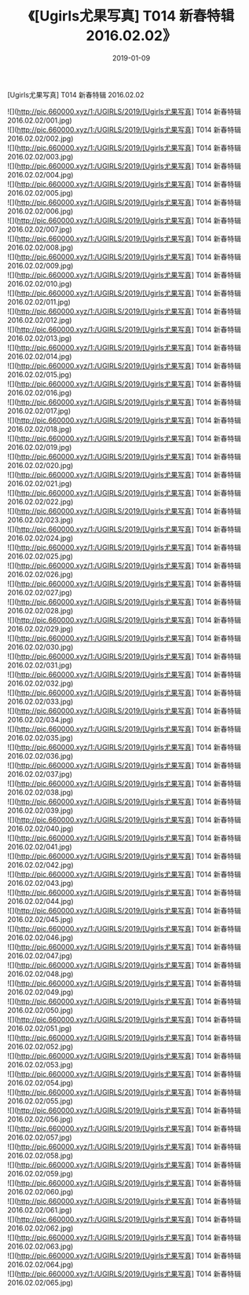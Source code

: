 ﻿---
layout: post
title:  《[Ugirls尤果写真] T014 新春特辑 2016.02.02》
date:   2019-01-09
img: http://pic.660000.xyz/1:/UGIRLS/2019/[Ugirls尤果写真] T014 新春特辑 2016.02.02/000.jpg
categories: [美女, 清纯, 唯美]
---

[Ugirls尤果写真] T014 新春特辑 2016.02.02

 ![](http://pic.660000.xyz/1:/UGIRLS/2019/[Ugirls尤果写真] T014 新春特辑 2016.02.02/001.jpg) <br>![](http://pic.660000.xyz/1:/UGIRLS/2019/[Ugirls尤果写真] T014 新春特辑 2016.02.02/002.jpg) <br>![](http://pic.660000.xyz/1:/UGIRLS/2019/[Ugirls尤果写真] T014 新春特辑 2016.02.02/003.jpg) <br>![](http://pic.660000.xyz/1:/UGIRLS/2019/[Ugirls尤果写真] T014 新春特辑 2016.02.02/004.jpg) <br>![](http://pic.660000.xyz/1:/UGIRLS/2019/[Ugirls尤果写真] T014 新春特辑 2016.02.02/005.jpg) <br>![](http://pic.660000.xyz/1:/UGIRLS/2019/[Ugirls尤果写真] T014 新春特辑 2016.02.02/006.jpg) <br>![](http://pic.660000.xyz/1:/UGIRLS/2019/[Ugirls尤果写真] T014 新春特辑 2016.02.02/007.jpg) <br>![](http://pic.660000.xyz/1:/UGIRLS/2019/[Ugirls尤果写真] T014 新春特辑 2016.02.02/008.jpg) <br>![](http://pic.660000.xyz/1:/UGIRLS/2019/[Ugirls尤果写真] T014 新春特辑 2016.02.02/009.jpg) <br>![](http://pic.660000.xyz/1:/UGIRLS/2019/[Ugirls尤果写真] T014 新春特辑 2016.02.02/010.jpg) <br>![](http://pic.660000.xyz/1:/UGIRLS/2019/[Ugirls尤果写真] T014 新春特辑 2016.02.02/011.jpg) <br>![](http://pic.660000.xyz/1:/UGIRLS/2019/[Ugirls尤果写真] T014 新春特辑 2016.02.02/012.jpg) <br>![](http://pic.660000.xyz/1:/UGIRLS/2019/[Ugirls尤果写真] T014 新春特辑 2016.02.02/013.jpg) <br>![](http://pic.660000.xyz/1:/UGIRLS/2019/[Ugirls尤果写真] T014 新春特辑 2016.02.02/014.jpg) <br>![](http://pic.660000.xyz/1:/UGIRLS/2019/[Ugirls尤果写真] T014 新春特辑 2016.02.02/015.jpg) <br>![](http://pic.660000.xyz/1:/UGIRLS/2019/[Ugirls尤果写真] T014 新春特辑 2016.02.02/016.jpg) <br>![](http://pic.660000.xyz/1:/UGIRLS/2019/[Ugirls尤果写真] T014 新春特辑 2016.02.02/017.jpg) <br>![](http://pic.660000.xyz/1:/UGIRLS/2019/[Ugirls尤果写真] T014 新春特辑 2016.02.02/018.jpg) <br>![](http://pic.660000.xyz/1:/UGIRLS/2019/[Ugirls尤果写真] T014 新春特辑 2016.02.02/019.jpg) <br>![](http://pic.660000.xyz/1:/UGIRLS/2019/[Ugirls尤果写真] T014 新春特辑 2016.02.02/020.jpg) <br>![](http://pic.660000.xyz/1:/UGIRLS/2019/[Ugirls尤果写真] T014 新春特辑 2016.02.02/021.jpg) <br>![](http://pic.660000.xyz/1:/UGIRLS/2019/[Ugirls尤果写真] T014 新春特辑 2016.02.02/022.jpg) <br>![](http://pic.660000.xyz/1:/UGIRLS/2019/[Ugirls尤果写真] T014 新春特辑 2016.02.02/023.jpg) <br>![](http://pic.660000.xyz/1:/UGIRLS/2019/[Ugirls尤果写真] T014 新春特辑 2016.02.02/024.jpg) <br>![](http://pic.660000.xyz/1:/UGIRLS/2019/[Ugirls尤果写真] T014 新春特辑 2016.02.02/025.jpg) <br>![](http://pic.660000.xyz/1:/UGIRLS/2019/[Ugirls尤果写真] T014 新春特辑 2016.02.02/026.jpg) <br>![](http://pic.660000.xyz/1:/UGIRLS/2019/[Ugirls尤果写真] T014 新春特辑 2016.02.02/027.jpg) <br>![](http://pic.660000.xyz/1:/UGIRLS/2019/[Ugirls尤果写真] T014 新春特辑 2016.02.02/028.jpg) <br>![](http://pic.660000.xyz/1:/UGIRLS/2019/[Ugirls尤果写真] T014 新春特辑 2016.02.02/029.jpg) <br>![](http://pic.660000.xyz/1:/UGIRLS/2019/[Ugirls尤果写真] T014 新春特辑 2016.02.02/030.jpg) <br>![](http://pic.660000.xyz/1:/UGIRLS/2019/[Ugirls尤果写真] T014 新春特辑 2016.02.02/031.jpg) <br>![](http://pic.660000.xyz/1:/UGIRLS/2019/[Ugirls尤果写真] T014 新春特辑 2016.02.02/032.jpg) <br>![](http://pic.660000.xyz/1:/UGIRLS/2019/[Ugirls尤果写真] T014 新春特辑 2016.02.02/033.jpg) <br>![](http://pic.660000.xyz/1:/UGIRLS/2019/[Ugirls尤果写真] T014 新春特辑 2016.02.02/034.jpg) <br>![](http://pic.660000.xyz/1:/UGIRLS/2019/[Ugirls尤果写真] T014 新春特辑 2016.02.02/035.jpg) <br>![](http://pic.660000.xyz/1:/UGIRLS/2019/[Ugirls尤果写真] T014 新春特辑 2016.02.02/036.jpg) <br>![](http://pic.660000.xyz/1:/UGIRLS/2019/[Ugirls尤果写真] T014 新春特辑 2016.02.02/037.jpg) <br>![](http://pic.660000.xyz/1:/UGIRLS/2019/[Ugirls尤果写真] T014 新春特辑 2016.02.02/038.jpg) <br>![](http://pic.660000.xyz/1:/UGIRLS/2019/[Ugirls尤果写真] T014 新春特辑 2016.02.02/039.jpg) <br>![](http://pic.660000.xyz/1:/UGIRLS/2019/[Ugirls尤果写真] T014 新春特辑 2016.02.02/040.jpg) <br>![](http://pic.660000.xyz/1:/UGIRLS/2019/[Ugirls尤果写真] T014 新春特辑 2016.02.02/041.jpg) <br>![](http://pic.660000.xyz/1:/UGIRLS/2019/[Ugirls尤果写真] T014 新春特辑 2016.02.02/042.jpg) <br>![](http://pic.660000.xyz/1:/UGIRLS/2019/[Ugirls尤果写真] T014 新春特辑 2016.02.02/043.jpg) <br>![](http://pic.660000.xyz/1:/UGIRLS/2019/[Ugirls尤果写真] T014 新春特辑 2016.02.02/044.jpg) <br>![](http://pic.660000.xyz/1:/UGIRLS/2019/[Ugirls尤果写真] T014 新春特辑 2016.02.02/045.jpg) <br>![](http://pic.660000.xyz/1:/UGIRLS/2019/[Ugirls尤果写真] T014 新春特辑 2016.02.02/046.jpg) <br>![](http://pic.660000.xyz/1:/UGIRLS/2019/[Ugirls尤果写真] T014 新春特辑 2016.02.02/047.jpg) <br>![](http://pic.660000.xyz/1:/UGIRLS/2019/[Ugirls尤果写真] T014 新春特辑 2016.02.02/048.jpg) <br>![](http://pic.660000.xyz/1:/UGIRLS/2019/[Ugirls尤果写真] T014 新春特辑 2016.02.02/049.jpg) <br>![](http://pic.660000.xyz/1:/UGIRLS/2019/[Ugirls尤果写真] T014 新春特辑 2016.02.02/050.jpg) <br>![](http://pic.660000.xyz/1:/UGIRLS/2019/[Ugirls尤果写真] T014 新春特辑 2016.02.02/051.jpg) <br>![](http://pic.660000.xyz/1:/UGIRLS/2019/[Ugirls尤果写真] T014 新春特辑 2016.02.02/052.jpg) <br>![](http://pic.660000.xyz/1:/UGIRLS/2019/[Ugirls尤果写真] T014 新春特辑 2016.02.02/053.jpg) <br>![](http://pic.660000.xyz/1:/UGIRLS/2019/[Ugirls尤果写真] T014 新春特辑 2016.02.02/054.jpg) <br>![](http://pic.660000.xyz/1:/UGIRLS/2019/[Ugirls尤果写真] T014 新春特辑 2016.02.02/055.jpg) <br>![](http://pic.660000.xyz/1:/UGIRLS/2019/[Ugirls尤果写真] T014 新春特辑 2016.02.02/056.jpg) <br>![](http://pic.660000.xyz/1:/UGIRLS/2019/[Ugirls尤果写真] T014 新春特辑 2016.02.02/057.jpg) <br>![](http://pic.660000.xyz/1:/UGIRLS/2019/[Ugirls尤果写真] T014 新春特辑 2016.02.02/058.jpg) <br>![](http://pic.660000.xyz/1:/UGIRLS/2019/[Ugirls尤果写真] T014 新春特辑 2016.02.02/059.jpg) <br>![](http://pic.660000.xyz/1:/UGIRLS/2019/[Ugirls尤果写真] T014 新春特辑 2016.02.02/060.jpg) <br>![](http://pic.660000.xyz/1:/UGIRLS/2019/[Ugirls尤果写真] T014 新春特辑 2016.02.02/061.jpg) <br>![](http://pic.660000.xyz/1:/UGIRLS/2019/[Ugirls尤果写真] T014 新春特辑 2016.02.02/062.jpg) <br>![](http://pic.660000.xyz/1:/UGIRLS/2019/[Ugirls尤果写真] T014 新春特辑 2016.02.02/063.jpg) <br>![](http://pic.660000.xyz/1:/UGIRLS/2019/[Ugirls尤果写真] T014 新春特辑 2016.02.02/064.jpg) <br>![](http://pic.660000.xyz/1:/UGIRLS/2019/[Ugirls尤果写真] T014 新春特辑 2016.02.02/065.jpg) <br>